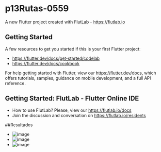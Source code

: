 # p13Rutas-0559

A new Flutter project created with FlutLab - https://flutlab.io

## Getting Started

A few resources to get you started if this is your first Flutter project:

- https://flutter.dev/docs/get-started/codelab
- https://flutter.dev/docs/cookbook

For help getting started with Flutter, view our
https://flutter.dev/docs, which offers tutorials,
samples, guidance on mobile development, and a full API reference.

## Getting Started: FlutLab - Flutter Online IDE

- How to use FlutLab? Please, view our https://flutlab.io/docs
- Join the discussion and conversation on https://flutlab.io/residents

##Resultados
- ![image](https://github.com/AlexaZamoraDominguez/Rutas-6J-0559/assets/143548233/1d3be5f9-6686-4213-8b22-0b214207830a)
- ![image](https://github.com/AlexaZamoraDominguez/Rutas-6J-0559/assets/143548233/6430eeb9-8d91-4f80-866d-9a670680b853)
- ![image](https://github.com/AlexaZamoraDominguez/Rutas-6J-0559/assets/143548233/9fe3b5d0-f93a-43ea-b8f7-7366c63ec0b4)




